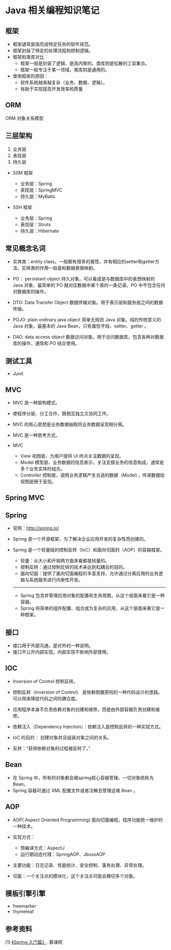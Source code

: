 # Java 相关编程知识笔记

## 框架

* 框架通常是指完成特定任务的软件规范。  
* 框架封装了特定的处理流程和控制逻辑。  
* 框架和类库对比：
  * 框架一般是封装了逻辑、是高内聚的。类库则是松散的工具集合。
  * 框架一般专注于某一领域。类库则是通用的。
* 使用框架的原因：
  * 软件系统越来越复杂（业务、数据、逻辑）。
  * 有助于实现提高开发效率和质量


## ORM

ORM 对象关系模型

## 三层架构

1. 业务层
2. 表现层
3. 持久层

* SSM 框架
  * 业务层：Spring
  * 表现层：SpringMVC
  * 持久层：MyBatis

* SSH 框架
  * 业务层：Spring
  * 表现层：Struts
  * 持久层：Hibernate

## 常见概念名词

* 实体类：entity class。一般都有很多的属性，并有相应的setter和getter方法。实体类的作用一般是和数据表做映射。

* PO： persistant object 持久对象。可以看成是与数据库中的表想映射的 Java 对象，最简单的 PO 就对应数据中某个表的一条记录。PO 中不包含任何对数据库的操作。

* DTO: Data Transfer Object 数据传输对象。用于表示层和服务层之间的数据传输。

* POJO: plain ordinary java object 简单无规则 Java 对象。纯的传统意义的 Java 对象，最基本的 Java Bean，只有属性字段、setter、getter 。

* DAO: data access object 数据访问对象。用于访问数据库，包含各种对数据库的操作，通常和 PO 结合使用。


## 测试工具

* Junit 

## MVC

* MVC 是一种架构模式。

* 使程序分层、分工合作，既相互独立又协同工作。

* MVC 的核心思想是业务数据抽取同业务数据呈现相分离。

* MVC 是一种思考方式。

* MVC  
  * View 视图层，为用户提供 UI 终点关注数据的呈现。
  * Model 模型层，业务数据的信息表示，关注支撑业务的信息构成，通常是多个业务实体的组合。
  * Controller 控制层，调用业务逻辑产生合适的数据（Model），传递数据给视图层用于呈现。

## Spring MVC


## Spring

* 官网：http://spring.io/

* Spring 是一个开源框架，为了解决企业应用开发的复杂性而创建的。

* Spring 是一个轻量级的控制反转（IoC）和面向切面的（AOP）的容器框架。
  * 轻量：从大小和开销两方面来看都是轻量的。
  * 控制反转：通过控制反转的技术来达到松耦合的目的。
  * 面向切面：提供了面向切面编程的丰富支持，允许通过分离应用的业务逻辑与系统服务进行内聚性开发。
  ---
  * Spring 包含并管理应用对象的配置和生命周期，从这个层面来看它是一种容器。
  * Spring 将简单的组件配置、组合成为复杂的应用，从这个层面来看它是一种框架。

## 接口

* 接口用于外部沟通，是对外的一种说明。
* 接口不公开内部实现。内部实现不影响外部使用。

## IOC 

* Inversion of Control 控制反转。

* 控制反转（Inversion of Control） 是依赖倒置原则的一种代码设计的思路。可以用来降低代码之间的耦合度。

* 应用程序本身不负责依赖对象的创建和维修，而是由外部容器负责创建和维修。  
* 依赖注入（Dependency Injection）：依赖注入是控制反转的一种实现方式。
* IoC 的目的： 创建对象并且组装对象之间的关系。
* 反转：“获得依赖对象的过程被反转了。”

## Bean

* 在 Spring 中，所有的对象都会被spring核心容器管理。一切对象统称为 Bean。
* Spring 容器可通过 XML 配置文件或者注解去管理这堆 Bean 。

## AOP

* AOP( Aspect Oriented Programming) 面向切面编程，程序功能统一维护的一种技术。

* 实现方式：
  * 预编译方式：AspectJ
  * 运行期动态代理：SpringAOP、JbossAOP

* 主要功能：日志记录、性能统计、安全控制、事务处理、异常处理。

* 切面：一个关注点的模块化，这个关注点可能会横切多个对象。

## 模板引擎引擎

* freemarker
* thymeleaf


## 参考资料
[1] [《Spring 入门篇》](https://www.imooc.com/learn/196). 慕课网












